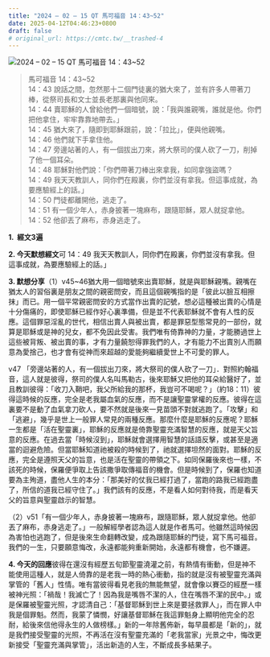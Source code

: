 ```yaml
---
title: "2024 – 02 – 15 QT 馬可福音 14：43~52"
date: 2025-04-12T04:46:23+0800
draft: false
# original_url: https://cmtc.tw/__trashed-4
---
```


![2024 – 02 – 15 QT 馬可福音 14：43\~52](/images/qt.jpg  "2024 – 02 – 15 QT 馬可福音 14：43\~52")

> 馬可福音 14：43\~52  
> 14：43 說話之間，忽然那十二個門徒裏的猶大來了，並有許多人帶著刀棒，從祭司長和文士並長老那裏與他同來。  
> 14：44 賣耶穌的人曾給他們一個暗號，說：「我與誰親嘴，誰就是他。你們把他拿住，牢牢靠靠地帶去。」  
> 14：45 猶大來了，隨即到耶穌跟前，說：「拉比」，便與他親嘴。  
> 14：46 他們就下手拿住他。  
> 14：47 旁邊站著的人，有一個拔出刀來，將大祭司的僕人砍了一刀，削掉了他一個耳朵。  
> 14：48 耶穌對他們說：「你們帶著刀棒出來拿我，如同拿強盜嗎？  
> 14：49 我天天教訓人，同你們在殿裏，你們並沒有拿我。但這事成就，為要應驗經上的話。」  
> 14：50 門徒都離開他，逃走了。  
> 14：51 有一個少年人，赤身披著一塊麻布，跟隨耶穌，眾人就捉拿他。  
> 14：52 他卻丟了麻布，赤身逃走了。

**1.  經文3遍**

**2. 今天默想經文**可 14：49 我天天教訓人，同你們在殿裏，你們並沒有拿我。但這事成就，為要應驗經上的話。」

**3. 默想分享**（1）v45\~46猶大用一個暗號來出賣耶穌，就是與耶穌親嘴。親嘴在猶太人的習俗裏是朋友之間的親密問安，而且這個親嘴指的是「彼此以臉互相擦抹」而已。用一個平常親密問安的方式當作出賣的記號，想必這種被出賣的心情是十分傷痛的，即使耶穌已經作好心裏準備，但是並不代表耶穌就不會有人性的反應。這個罪惡淫亂的世代，相信出賣人與被出賣，都是罪惡型態常見的一部份，就算是耶穌或是神的兒女，都不免因此受害。我們唯有倚靠神的力量，才能勝過世上這些被背叛、被出賣的事，才有力量饒恕得罪我們的人，才有能力不出賣別人而願意為愛捨己，也才會有從神而來超越的愛能夠繼續愛世上不可愛的罪人。

v47 「旁邊站著的人，有一個拔出刀來，將大祭司的僕人砍了一刀」．對照約翰福音，這人就是彼得，祭司的僕人名叫馬勒古，後來耶穌又把他的耳朵給醫好了，並且教訓彼得：「收刀入鞘吧，我父所給我的那杯，我豈可不喝呢？」（約18：11）彼得這時候的反應，完全是老我屬血氣的反應，而不是讓聖靈掌權的反應。彼得在這裏要不是動了血氣拿刀砍人，要不然就是後來一見苗頭不對就逃跑了。「攻擊」和「逃避」，幾乎是世上一般罪人常見的兩種反應。那麼什麼是耶穌的反應呢？耶穌一生都是「活在聖靈裏」，耶穌的反應就是倚靠聖靈充滿智慧的反應，就是天父旨意的反應。在過去當「時候沒到」，耶穌就會選擇用智慧的話語反擊，或甚至是適當的迴避危險。但當耶穌知道祂被殺的時候到了，祂就選擇坦然的面對。耶穌的反應，完全是遵照天父的旨意，也是活在聖靈的帶領之下。如同保羅後來也一樣，不該死的時候，保羅便爭取上告該撒爭取傳福音的機會。但是時候到了，保羅也知道要為主殉道，盡他人生的本分：「那美好的仗我已經打過了，當跑的路我已經跑盡了，所信的道我已經守住了。」我們該有的反應，不是看人如何對待我，而是看天父的旨意與聖靈啟示的智慧。

（2）v51「有一個少年人，赤身披著一塊麻布，跟隨耶穌，眾人就捉拿他。他卻丟了麻布，赤身逃走了。」一般解經學者認為這人就是作者馬可。他雖然這時候因為害怕也逃跑了，但是後來生命翻轉改變，成為跟隨耶穌的門徒，寫下馬可福音。我們的一生，只要願意悔改，永遠都能夠重新開始，永遠都有機會，也不嫌遲。

**4. 今天的回應**彼得在還沒有經歷五旬節聖靈澆灌之前，有熱情有衝動，但是神不能使用這種人，就是人倚靠的是老我一時的熱心衝動，指的就是沒有被聖靈充滿與掌管的「舊人」性情。唯有當彼得看見老我的無能無望，就會像以賽亞的經歷一樣被神光照：「禍哉！我滅亡了！因為我是嘴唇不潔的人，住在嘴唇不潔的民中。」或是保羅被聖靈光照，才認清自己：「基督耶穌到世上來是要拯救罪人」，而在罪人中我是個罪魁。然而，我蒙了憐憫，好讓基督耶穌在我這罪魁身上顯明他完全的忍耐，給後來信他得永生的人做榜樣。」新的一年除舊佈新，每早晨都是「新的」，就是我們接受聖靈的光照，不再活在沒有聖靈充滿的「老我當家」光景之中，悔改更新接受「聖靈充滿與掌管」，活出新造的人生，不斷成長多結果子。